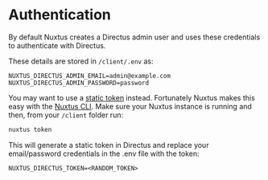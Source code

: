 # Authentication

By default Nuxtus creates a Directus admin user and uses these credentials to authenticate with Directus. 

These details are stored in `/client/.env` as:

```
NUXTUS_DIRECTUS_ADMIN_EMAIL=admin@example.com
NUXTUS_DIRECTUS_ADMIN_PASSWORD=password
```

You may want to use a [static token](https://docs.directus.io/reference/authentication.html) instead. Fortunately Nuxtus makes this easy with the [Nuxtus CLI](cli.md). Make sure your Nuxtus instance is running and then, from your `/client` folder run:

```bash
nuxtus token
```

This will generate a static token in Directus and replace your email/password credentials in the .env file with the token:

```
NUXTUS_DIRECTUS_TOKEN=<RANDOM_TOKEN>
```